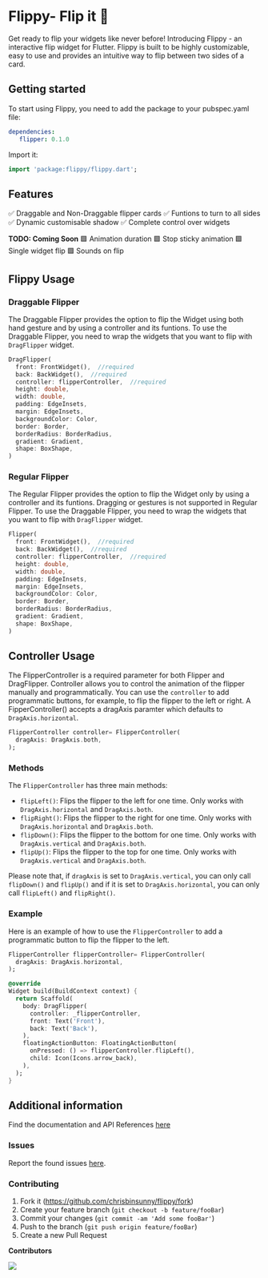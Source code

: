 
# Flippy- Flip it 🎡

Get ready to flip your widgets like never before!   Introducing Flippy - an interactive flip widget for Flutter. Flippy is built to be highly customizable, easy to use and provides an intuitive way to flip between two sides of a card.


## Getting started

To start using Flippy, you need to add the package to your pubspec.yaml file:

```yaml  
dependencies:  
   flipper: 0.1.0
```  
Import it:
```dart  
import 'package:flippy/flippy.dart';
```  

## Features

✅ Draggable and Non-Draggable flipper cards
✅ Funtions to turn to all sides
✅ Dynamic customisable shadow
✅ Complete control over widgets

**TODO: Coming Soon**
🟩 Animation duration
🟩 Stop sticky animation
🟩 Single widget flip
🟩 Sounds on flip

## Flippy Usage

### Draggable Flipper
The Draggable Flipper provides the option to flip the Widget using both hand gesture and by using a controller and its funtions. To use the Draggable Flipper, you need to wrap the widgets that you want to flip with `DragFlipper` widget.

```dart  
DragFlipper(  
  front: FrontWidget(),  //required
  back: BackWidget(),  //required
  controller: flipperController,  //required
  height: double,  
  width: double,  
  padding: EdgeInsets,  
  margin: EdgeInsets,  
  backgroundColor: Color,  
  border: Border,  
  borderRadius: BorderRadius,  
  gradient: Gradient,  
  shape: BoxShape,  
)  
```  

### Regular Flipper
The Regular Flipper provides the option to flip the Widget only by using a controller and its funtions. Dragging or gestures is not supported in Regular Flipper. To use the Draggable Flipper, you need to wrap the widgets that you want to flip with `DragFlipper` widget.

```dart  
Flipper(  
  front: FrontWidget(),  //required
  back: BackWidget(),  //required
  controller: flipperController,  //required
  height: double,  
  width: double,  
  padding: EdgeInsets,  
  margin: EdgeInsets,  
  backgroundColor: Color,  
  border: Border,  
  borderRadius: BorderRadius,  
  gradient: Gradient,  
  shape: BoxShape,  
)  
```  
## Controller Usage
The FlipperController is a required parameter for both Flipper and DragFlipper. Controller allows you to control the animation of the flipper manually and programmatically. You can use the `controller` to add programmatic buttons, for example, to flip the flipper to the left or right.
A FipperController() accepts a dragAxis paramter which defaults to `DragAxis.horizontal`.

```dart  
FlipperController controller= FlipperController(  
  dragAxis: DragAxis.both,  
);
```  
### Methods

The `FlipperController` has three main methods:

-   `flipLeft()`: Flips the flipper to the left for one time. Only works with `DragAxis.horizontal` and `DragAxis.both`.
-   `flipRight()`: Flips the flipper to the right for one time. Only works with `DragAxis.horizontal` and `DragAxis.both`.
-   `flipDown()`: Flips the flipper to the bottom for one time. Only works with `DragAxis.vertical` and `DragAxis.both`.
-    `flipUp()`: Flips the flipper to the top for one time. Only works with `DragAxis.vertical` and `DragAxis.both`.

Please note that, if `dragAxis` is set to `DragAxis.vertical`, you can only call `flipDown()` and `flipUp()` and if it is set to `DragAxis.horizontal`, you can only call `flipLeft()` and `flipRight()`.

### Example

Here is an example of how to use the `FlipperController` to add a programmatic button to flip the flipper to the left.
```dart
FlipperController flipperController= FlipperController(  
  dragAxis: DragAxis.horizontal,  
);

@override
Widget build(BuildContext context) {
  return Scaffold(
    body: DragFlipper(
      controller: _flipperController,
      front: Text('Front'),
      back: Text('Back'),
    ),
    floatingActionButton: FloatingActionButton(
      onPressed: () => flipperController.flipLeft(),
      child: Icon(Icons.arrow_back),
    ),
  );
} 
```



## Additional information

Find the documentation and API References [here](https://pub.dev/documentation/flippy/latest/)

### Issues
Report the found issues [here](https://github.com/chrisbinsunny/flippy/issues).

###  Contributing

1. Fork it (<https://github.com/chrisbinsunny/flippy/fork>)
2. Create your feature branch (`git checkout -b feature/fooBar`)
3. Commit your changes (`git commit -am 'Add some fooBar'`)
4. Push to the branch (`git push origin feature/fooBar`)
5. Create a new Pull Request

**Contributors**

<a href="https://github.com/chrisbinsunny/flippy/graphs/contributors">
  <img src="https://contrib.rocks/image?repo=chrisbinsunny/flippy" />
</a>

